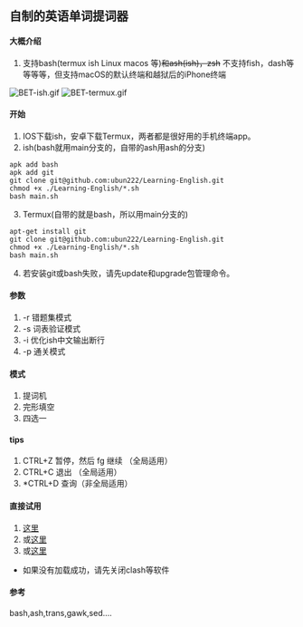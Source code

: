 ## 自制的英语单词提词器

#### 大概介绍
1. 支持bash(termux ish Linux macos 等)~~和ash(ish)，zsh~~ 不支持fish，dash等等等等，但支持macOS的默认终端和越狱后的iPhone终端


![BET-ish.gif](https://github.com/ubun222/Learning-English/raw/bash/img/BET-ish.gif) ![BET-termux.gif](https://github.com/ubun222/Learning-English/raw/bash/img/BET-termux.gif)
#### 开始
1. IOS下载ish，安卓下载Termux，两者都是很好用的手机终端app。
2. ish(bash就用main分支的，自带的ash用ash的分支)
```
apk add bash
apk add git
git clone git@github.com:ubun222/Learning-English.git
chmod +x ./Learning-English/*.sh
bash main.sh
```
3. Termux(自带的就是bash，所以用main分支的)
```
apt-get install git
git clone git@github.com:ubun222/Learning-English.git
chmod +x ./Learning-English/*.sh
bash main.sh
```
4. 若安装git或bash失败，请先update和upgrade包管理命令。
#### 参数
1. -r 错题集模式
2. -s 词表验证模式
3. -i 优化ish中文输出断行
4. -p 通关模式
#### 模式
1. 提词机
2. 完形填空
3. 四选一
#### tips
1. CTRL+Z 暂停，然后 fg 继续 （全局适用）
2. CTRL+C 退出 （全局适用）
3. *CTRL+D 查询（非全局适用）
#### 直接试用
1. [这里](https://ubun222.github.io)
3. 或[这里](https://cb222.gitee.io)
2. 或[这里](https://keyboarder.xyz)
* 如果没有加载成功，请先关闭clash等软件

#### 参考
bash,ash,trans,gawk,sed....
